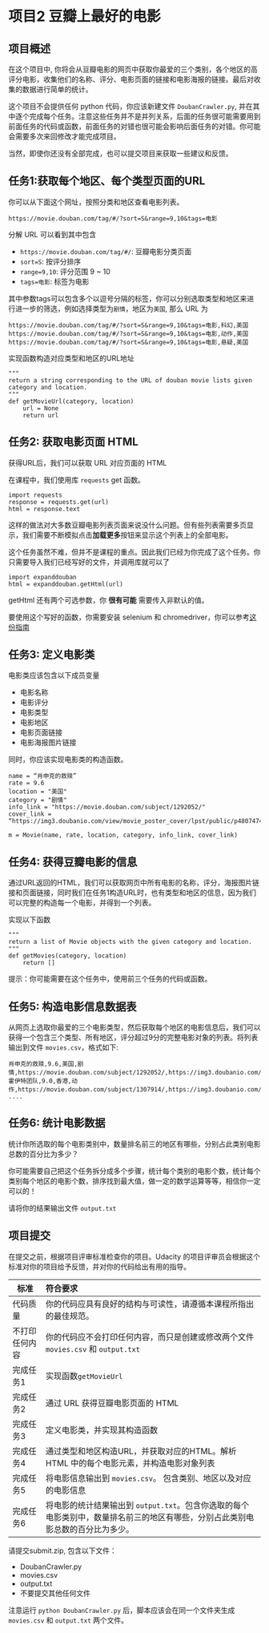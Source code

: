 项目2 豆瓣上最好的电影
=====

项目概述
----

在这个项目中, 你将会从豆瓣电影的网页中获取你最爱的三个类别，各个地区的高评分电影，收集他们的名称、评分、电影页面的链接和电影海报的链接。最后对收集的数据进行简单的统计。

这个项目不会提供任何 python 代码，你应该新建文件 `DoubanCrawler.py`, 并在其中逐个完成每个任务。注意这些任务并不是并列关系，后面的任务很可能需要用到前面任务的代码或函数，前面任务的对错也很可能会影响后面任务的对错。你可能会需要多次来回修改才能完成项目。

当然，即使你还没有全部完成，也可以提交项目来获取一些建议和反馈。


任务1:获取每个地区、每个类型页面的URL
----
你可以从下面这个网址，按照分类和地区查看电影列表。

```
https://movie.douban.com/tag/#/?sort=S&range=9,10&tags=电影
```
分解 URL 可以看到其中包含

-  `https://movie.douban.com/tag/#/`: 	豆瓣电影分类页面
-  `sort=S`: 按评分排序
-  `range=9,10`: 评分范围 9 ~ 10
-  `tags=电影`: 标签为电影

其中参数tags可以包含多个以逗号分隔的标签，你可以分别选取类型和地区来进行进一步的筛选，例如选择类型为`剧情`，地区为`美国`, 那么 URL 为

```
https://movie.douban.com/tag/#/?sort=S&range=9,10&tags=电影,科幻,美国
https://movie.douban.com/tag/#/?sort=S&range=9,10&tags=电影,动作,美国
https://movie.douban.com/tag/#/?sort=S&range=9,10&tags=电影,悬疑,美国
```

实现函数构造对应类型和地区的URL地址

```
"""
return a string corresponding to the URL of douban movie lists given category and location.
"""
def getMovieUrl(category, location)
	url = None
	return url
```
任务2: 获取电影页面 HTML
-----
获得URL后，我们可以获取 URL 对应页面的 HTML

在课程中，我们使用库 `requests` get 函数。

```
import requests
response = requests.get(url)
html = response.text
```

这样的做法对大多数豆瓣电影列表页面来说没什么问题。但有些列表需要多页显示，我们需要不断模拟点击**加载更多**按钮来显示这个列表上的全部电影。

这个任务虽然不难，但并不是课程的重点。因此我们已经为你完成了这个任务。你只需要导入我们已经写好的文件，并调用库就可以了

```
import expanddouban
html = expanddouban.getHtml(url)
```

getHtml 还有两个可选参数，你 **很有可能** 需要传入非默认的值。

要使用这个写好的函数，你需要安装 selenium 和 chromedriver，你可以参考[这份指南](https://github.com/udacity/cn-python-foundation/blob/master/best%20movie/install_chromedriver.md)

任务3: 定义电影类
-----
电影类应该包含以下成员变量

- 电影名称
- 电影评分
- 电影类型
- 电影地区
- 电影页面链接
- 电影海报图片链接

同时，你应该实现电影类的构造函数。

```
name = “肖申克的救赎”
rate = 9.6
location = "美国"
category = "剧情"
info_link = "https://movie.douban.com/subject/1292052/"
cover_link = “https://img3.doubanio.com/view/movie_poster_cover/lpst/public/p480747492.jpg”

m = Movie(name, rate, location, category, info_link, cover_link)
```

任务4: 获得豆瓣电影的信息
-----
通过URL返回的HTML，我们可以获取网页中所有电影的名称，评分，海报图片链接和页面链接，同时我们在任务1构造URL时，也有类型和地区的信息，因为我们可以完整的构造每一个电影，并得到一个列表。

实现以下函数

```
"""
return a list of Movie objects with the given category and location.
"""
def getMovies(category, location)
	return []
```

提示：你可能需要在这个任务中，使用前三个任务的代码或函数。

任务5: 构造电影信息数据表
-----
从网页上选取你最爱的三个电影类型，然后获取每个地区的电影信息后，我们可以获得一个包含三个类型、所有地区，评分超过9分的完整电影对象的列表。将列表输出到文件 `movies.csv`，格式如下:
```
肖申克的救赎,9.6,美国,剧情,https://movie.douban.com/subject/1292052/,https://img3.doubanio.com/view/movie_poster_cover/lpst/public/p480747492.jpg
霍伊特团队,9.0,香港,动作,https://movie.douban.com/subject/1307914/,https://img3.doubanio.com/view/movie_poster_cover/lpst/public/p2329853674.jpg
....
```

任务6: 统计电影数据
-----
统计你所选取的每个电影类别中，数量排名前三的地区有哪些，分别占此类别电影总数的百分比为多少？

你可能需要自己把这个任务拆分成多个步骤，统计每个类别的电影个数，统计每个类别每个地区的电影个数，排序找到最大值，做一定的数学运算等等，相信你一定可以的！

请将你的结果输出文件 `output.txt`

项目提交
-----
在提交之前，根据项目评审标准检查你的项目。Udacity 的项目评审员会根据这个标准对你的项目给予反馈，并对你的代码给出有用的指导。

| 标准| 符合要求|
| ------------- |:-------------|
| 代码质量      | 你的代码应具有良好的结构与可读性，请遵循本课程所指出的最佳规范。 |
| 不打印任何内容      | 你的代码应不会打印任何内容，而只是创建或修改两个文件 `movies.csv` 和 `output.txt` |
| 完成任务1  | 实现函数`getMovieUrl`|
| 完成任务2  | 通过 URL 获得豆瓣电影页面的 HTML |
| 完成任务3  | 定义电影类，并实现其构造函数|
| 完成任务4  | 通过类型和地区构造URL，并获取对应的HTML。解析 HTML 中的每个电影元素，并构造电影对象列表 |
| 完成任务5  | 将电影信息输出到 `movies.csv`。 包含类别、地区以及对应的电影信息|
| 完成任务6  | 将电影的统计结果输出到 `output.txt`。包含你选取的每个电影类别中，数量排名前三的地区有哪些，分别占此类别电影总数的百分比为多少。|

请提交submit.zip, 包含以下文件：

- DoubanCrawler.py
- movies.csv
- output.txt
- 不要提交其他任何文件

注意运行 `python DoubanCrawler.py` 后，脚本应该会在同一个文件夹生成 `movies.csv` 和 `output.txt` 两个文件。
